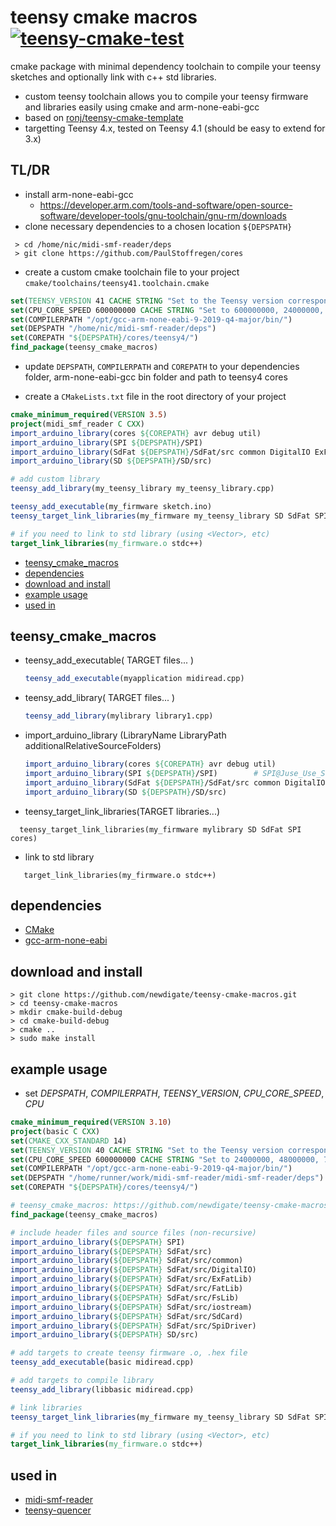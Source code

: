 # teensy cmake macros [![teensy-cmake-test](https://github.com/newdigate/teensy-cmake-macros/actions/workflows/test.yml/badge.svg)](https://github.com/newdigate/teensy-cmake-macros/actions/workflows/test.yml)
cmake package with minimal dependency toolchain to compile your teensy sketches and optionally link with c++ std libraries. 
* custom teensy toolchain allows you to compile your teensy firmware and libraries easily using cmake and arm-none-eabi-gcc
* based on [ronj/teensy-cmake-template](https://github.com/ronj/teensy-cmake-template)
* targetting Teensy 4.x, tested on Teensy 4.1 (should be easy to extend for 3.x)

## TL/DR
* install arm-none-eabi-gcc 
  * https://developer.arm.com/tools-and-software/open-source-software/developer-tools/gnu-toolchain/gnu-rm/downloads
* clone necessary dependencies to a chosen location `${DEPSPATH}`
```shell
 > cd /home/nic/midi-smf-reader/deps
 > git clone https://github.com/PaulStoffregen/cores
```
* create a custom cmake toolchain file to your project `cmake/toolchains/teensy41.toolchain.cmake`
```cmake 
set(TEENSY_VERSION 41 CACHE STRING "Set to the Teensy version corresponding to your board (40 or 41 allowed)" FORCE)
set(CPU_CORE_SPEED 600000000 CACHE STRING "Set to 600000000, 24000000, 48000000, 72000000 or 96000000 to set CPU core speed" FORCE) # Derived variables
set(COMPILERPATH "/opt/gcc-arm-none-eabi-9-2019-q4-major/bin/") 
set(DEPSPATH "/home/nic/midi-smf-reader/deps")
set(COREPATH "${DEPSPATH}/cores/teensy4/")
find_package(teensy_cmake_macros)
``` 
* update ```DEPSPATH```, ```COMPILERPATH``` and ```COREPATH``` to your dependencies folder, arm-none-eabi-gcc bin folder and path to teensy4 cores

* create a ```CMakeLists.txt``` file in the root directory of your project
```cmake
cmake_minimum_required(VERSION 3.5)
project(midi_smf_reader C CXX)
import_arduino_library(cores ${COREPATH} avr debug util)
import_arduino_library(SPI ${DEPSPATH}/SPI)
import_arduino_library(SdFat ${DEPSPATH}/SdFat/src common DigitalIO ExFatLib FatLib FsLib iostream SdCard SpiDriver)
import_arduino_library(SD ${DEPSPATH}/SD/src)

# add custom library
teensy_add_library(my_teensy_library my_teensy_library.cpp)

teensy_add_executable(my_firmware sketch.ino)
teensy_target_link_libraries(my_firmware my_teensy_library SD SdFat SPI cores) # order is IMPORTANT because we are garbage collecting symbols --gc-collect

# if you need to link to std library (using <Vector>, etc) 
target_link_libraries(my_firmware.o stdc++)

```

* [teensy_cmake_macros](#teensy_cmake_macros)
* [dependencies](#dependencies)
* [download and install](#download-and-install)
* [example usage](#example-usage)
* [used in](#used-in)

## teensy_cmake_macros 
* teensy_add_executable( TARGET files... )
  ```cmake 
  teensy_add_executable(myapplication midiread.cpp)
  ``` 
* teensy_add_library( TARGET files... )
  ```cmake 
  teensy_add_library(mylibrary library1.cpp)
  ``` 
  
* import_arduino_library (LibraryName LibraryPath additionalRelativeSourceFolders)
  ```cmake 
  import_arduino_library(cores ${COREPATH} avr debug util)
  import_arduino_library(SPI ${DEPSPATH}/SPI)        # SPI@Juse_Use_SdFat
  import_arduino_library(SdFat ${DEPSPATH}/SdFat/src common DigitalIO ExFatLib FatLib FsLib iostream SdCard SpiDriver)
  import_arduino_library(SD ${DEPSPATH}/SD/src)  
  ```
* teensy_target_link_libraries(TARGET libraries...) 
```
  teensy_target_link_libraries(my_firmware mylibrary SD SdFat SPI cores)
```

* link to std library
``` 
   target_link_libraries(my_firmware.o stdc++)
```

## dependencies
* [CMake](https://cmake.org)
* [gcc-arm-none-eabi](https://developer.arm.com/tools-and-software/open-source-software/developer-tools/gnu-toolchain/gnu-rm/downloads)
  
## download and install
```shell
> git clone https://github.com/newdigate/teensy-cmake-macros.git
> cd teensy-cmake-macros
> mkdir cmake-build-debug
> cd cmake-build-debug
> cmake ..
> sudo make install        
```

## example usage
* set *DEPSPATH*, *COMPILERPATH*, *TEENSY_VERSION*, *CPU_CORE_SPEED*, *CPU*
``` cmake
cmake_minimum_required(VERSION 3.10)
project(basic C CXX)
set(CMAKE_CXX_STANDARD 14)
set(TEENSY_VERSION 40 CACHE STRING "Set to the Teensy version corresponding to your board (30 or 31 allowed)" FORCE)
set(CPU_CORE_SPEED 600000000 CACHE STRING "Set to 24000000, 48000000, 72000000 or 96000000 to set CPU core speed" FORCE) # Derived variables
set(COMPILERPATH "/opt/gcc-arm-none-eabi-9-2019-q4-major/bin/")
set(DEPSPATH "/home/runner/work/midi-smf-reader/midi-smf-reader/deps")
set(COREPATH "${DEPSPATH}/cores/teensy4/")

# teensy_cmake_macros: https://github.com/newdigate/teensy-cmake-macros
find_package(teensy_cmake_macros)

# include header files and source files (non-recursive)
import_arduino_library(${DEPSPATH} SPI)
import_arduino_library(${DEPSPATH} SdFat/src)
import_arduino_library(${DEPSPATH} SdFat/src/common)
import_arduino_library(${DEPSPATH} SdFat/src/DigitalIO)
import_arduino_library(${DEPSPATH} SdFat/src/ExFatLib)
import_arduino_library(${DEPSPATH} SdFat/src/FatLib)
import_arduino_library(${DEPSPATH} SdFat/src/FsLib)
import_arduino_library(${DEPSPATH} SdFat/src/iostream)
import_arduino_library(${DEPSPATH} SdFat/src/SdCard)
import_arduino_library(${DEPSPATH} SdFat/src/SpiDriver)
import_arduino_library(${DEPSPATH} SD/src)

# add targets to create teensy firmware .o, .hex file
teensy_add_executable(basic midiread.cpp)

# add targets to compile library 
teensy_add_library(libbasic midiread.cpp)

# link libraries 
teensy_target_link_libraries(my_firmware my_teensy_library SD SdFat SPI cores) # order is IMPORTANT because we are garbage collecting symbols --gc-collect

# if you need to link to std library (using <Vector>, etc) 
target_link_libraries(my_firmware.o stdc++)
```

## used in
* [midi-smf-reader](https://github.com/newdigate/midi-smf-reader)
* [teensy-quencer](https://github.com/newdigate/teensy-quencer)
